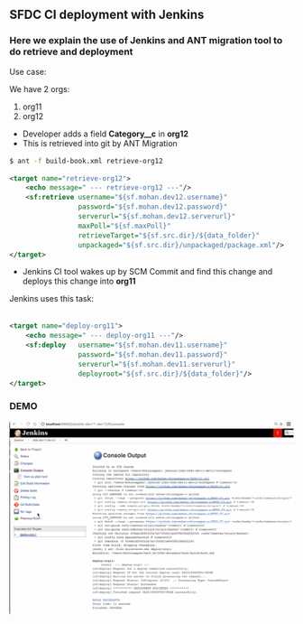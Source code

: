 ## SFDC CI deployment with Jenkins

### Here we explain  the use of Jenkins and ANT migration tool to do retrieve and deployment

Use case:

We have 2 orgs:

1. org11
2. org12

- Developer adds a field **Category__c** in **org12**
- This is retrieved into git by ANT Migration


``` bash
$ ant -f build-book.xml retrieve-org12

```
```xml
<target name="retrieve-org12">
    <echo message=" --- retrieve-org12 ---"/>
    <sf:retrieve username="${sf.mohan.dev12.username}"
                 password="${sf.mohan.dev12.password}"
                 serverurl="${sf.mohan.dev12.serverurl}"
                 maxPoll="${sf.maxPoll}"
                 retrieveTarget="${sf.src.dir}/${data_folder}"
                 unpackaged="${sf.src.dir}/unpackaged/package.xml"/>
</target>

```
- Jenkins CI tool wakes up by SCM Commit and find this change and deploys this change into **org11**

Jenkins uses this task:

```xml

<target name="deploy-org11">
    <echo message=" --- deploy-org11 ---"/>
    <sf:deploy   username="${sf.mohan.dev11.username}"
                 password="${sf.mohan.dev11.password}"
                 serverurl="${sf.mohan.dev11.serverurl}"
                 deployroot="${sf.src.dir}/${data_folder}"/>
</target>

```


### DEMO

![Demo](https://github.com/mohan-chinnappan-n/SFDC-CI/blob/master/SFDC-CI.gif)

